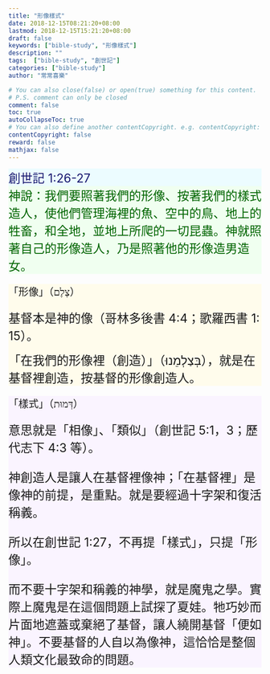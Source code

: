 ```yaml
---
title: "形像樣式"
date: 2018-12-15T08:21:20+08:00
lastmod: 2018-12-15T15:21:20+08:00
draft: false
keywords: ["bible-study", "形像樣式"]
description: ""
tags:  ["bible-study", "創世記"]
categories: ["bible-study"]
author: "常常喜樂"

# You can also close(false) or open(true) something for this content.
# P.S. comment can only be closed
comment: false
toc: true
autoCollapseToc: true
# You can also define another contentCopyright. e.g. contentCopyright: "This is another copyright."
contentCopyright: false
reward: false
mathjax: false
---
```


<div style="background-color:#ECFCFF"><font size="5", color="#191970">
創世記 1:26-27
</font>
</div>

<div style="background-color:#F0FFF0"><font size="5", color="#006400">
神說：我們要照著我們的形像、按著我們的樣式造人，使他們管理海裡的魚、空中的鳥、地上的牲畜，和全地，並地上所爬的一切昆蟲。神就照著自己的形像造人，乃是照著他的形像造男造女。
</font>
</div>

<div style="background-color:#FFFCEC"><font size="5">
<pre>
「形像」（צֶלֶם）
</pre>
基督本是神的像（哥林多後書 4:4；歌羅西書 1: 15）。<p>
「在我們的形像裡（創造）」（בְּצַלְמֵנוּ），就是在基督裡創造，按基督的形像創造人。
</font>
</div>

<div style="background-color:#FAF4FF"><font size="5">
<pre>
「樣式」（דְּמוּת）
</pre>
意思就是「相像」、「類似」（創世記 5:1，3；歷代志下 4:3 等）。<p>
神創造人是讓人在基督裡像神；「在基督裡」是像神的前提，是重點。就是要經過十字架和復活稱義。<p>
所以在創世記 1:27，不再提「樣式」，只提「形像」。<p>
而不要十字架和稱義的神學，就是魔鬼之學。實際上魔鬼是在這個問題上試探了夏娃。牠巧妙而片面地遮蓋或棄絕了基督，讓人繞開基督「便如神」。不要基督的人自以為像神，這恰恰是整個人類文化最致命的問題。
</font>
</div>